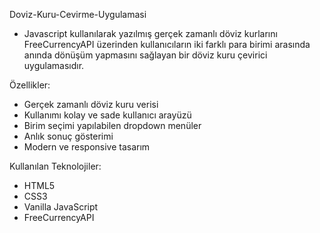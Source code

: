 Doviz-Kuru-Cevirme-Uygulamasi
- Javascript kullanılarak yazılmış gerçek zamanlı döviz kurlarını  FreeCurrencyAPI üzerinden kullanıcıların iki farklı para birimi arasında anında dönüşüm yapmasını sağlayan bir döviz kuru çevirici uygulamasıdır.

Özellikler:
- Gerçek zamanlı döviz kuru verisi
- Kullanımı kolay ve sade kullanıcı arayüzü
- Birim seçimi yapılabilen dropdown menüler
- Anlık sonuç gösterimi
- Modern ve responsive tasarım

Kullanılan Teknolojiler:
- HTML5
- CSS3
- Vanilla JavaScript
- FreeCurrencyAPI
